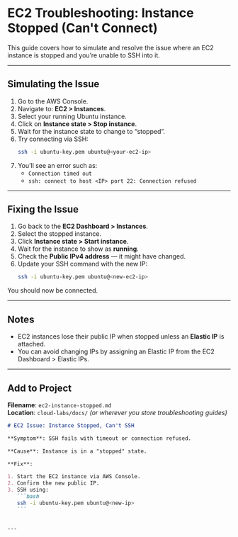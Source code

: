 # EC2 Troubleshooting: Instance Stopped (Can't Connect)

This guide covers how to simulate and resolve the issue where an EC2 instance is stopped and you’re unable to SSH into it.

---

## Simulating the Issue

1. Go to the AWS Console.
2. Navigate to: **EC2 > Instances**.
3. Select your running Ubuntu instance.
4. Click on **Instance state > Stop instance**.
5. Wait for the instance state to change to “stopped”.
6. Try connecting via SSH:
   ```bash
   ssh -i ubuntu-key.pem ubuntu@<your-ec2-ip>
   ```
7. You’ll see an error such as:
   - `Connection timed out`
   - `ssh: connect to host <IP> port 22: Connection refused`

---

## Fixing the Issue

1. Go back to the **EC2 Dashboard > Instances**.
2. Select the stopped instance.
3. Click **Instance state > Start instance**.
4. Wait for the instance to show as **running**.
5. Check the **Public IPv4 address** — it might have changed.
6. Update your SSH command with the new IP:
   ```bash
   ssh -i ubuntu-key.pem ubuntu@<new-ec2-ip>
   ```

You should now be connected.

---

## Notes

- EC2 instances lose their public IP when stopped unless an **Elastic IP** is attached.
- You can avoid changing IPs by assigning an Elastic IP from the EC2 Dashboard > Elastic IPs.

---

## Add to Project

**Filename**: `ec2-instance-stopped.md`  
**Location**: `cloud-labs/docs/` _(or wherever you store troubleshooting guides)_

````md
# EC2 Issue: Instance Stopped, Can't SSH

**Symptom**: SSH fails with timeout or connection refused.

**Cause**: Instance is in a "stopped" state.

**Fix**:

1. Start the EC2 instance via AWS Console.
2. Confirm the new public IP.
3. SSH using:
   ```bash
   ssh -i ubuntu-key.pem ubuntu@<new-ip>
   ```
````

```

---
```
